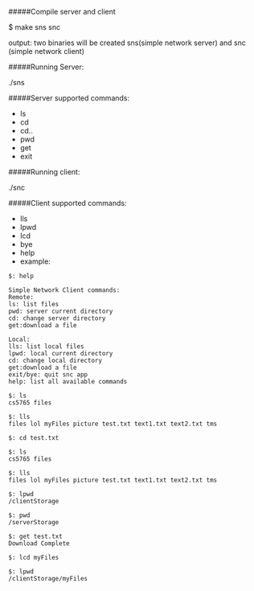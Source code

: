 #####Compile server and client

$ make sns snc

output: two binaries will be created sns(simple network server) and snc (simple network client)

#####Running Server:

./sns <ipaddress> <port>

#####Server supported commands:

- ls
- cd
- cd..
- pwd
- get
- exit

#####Running client:

./snc <ipaddress> <port>

#####Client supported commands:

- lls
- lpwd
- lcd
- bye
- help
- example:

```
$: help

Simple Network Client commands:
Remote:
ls: list files
pwd: server current directory
cd: change server directory
get:download a file

Local:
lls: list local files
lpwd: local current directory
cd: change local directory
get:download a file
exit/bye: quit snc app
help: list all available commands

$: ls
cs5765 files 

$: lls
files lol myFiles picture test.txt text1.txt text2.txt tms 

$: cd test.txt

$: ls
cs5765 files 

$: lls
files lol myFiles picture test.txt text1.txt text2.txt tms 

$: lpwd
/clientStorage

$: pwd
/serverStorage

$: get test.txt
Download Complete

$: lcd myFiles

$: lpwd
/clientStorage/myFiles
```
